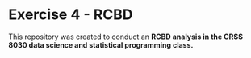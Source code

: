 # Exercise 4 - RCBD

This repository was created to conduct an **RCBD analysis in the CRSS 8030 data science and statistical programming class.**
